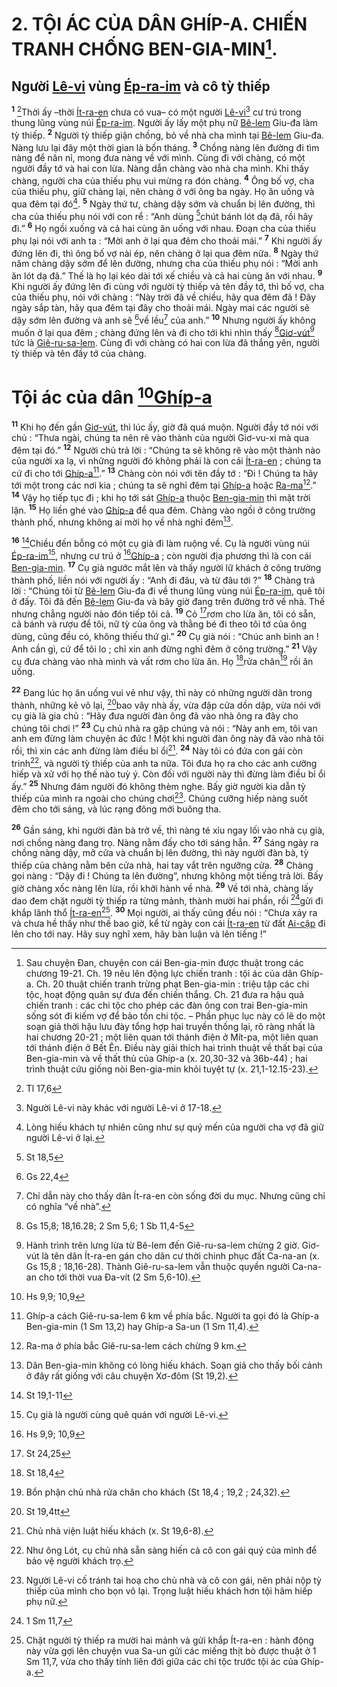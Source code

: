 # 2. TỘI ÁC CỦA DÂN GHÍP-A. CHIẾN TRANH CHỐNG BEN-GIA-MIN[^1-cdde87aa-3372-4a1c-adf5-cdfedd643e80].

## Người [Lê-vi]() vùng [Ép-ra-im]() và cô tỳ thiếp
<sup><b>1</b></sup> [^1@-cdde87aa-3372-4a1c-adf5-cdfedd643e80]Thời ấy –thời [Ít-ra-en]() chưa có vua– có một người [Lê-vi]()[^2-cdde87aa-3372-4a1c-adf5-cdfedd643e80] cư trú trong thung lũng vùng núi [Ép-ra-im](). Người ấy lấy một phụ nữ [Bê-lem]() Giu-đa làm tỳ thiếp. <sup><b>2</b></sup> Người tỳ thiếp giận chồng, bỏ về nhà cha mình tại [Bê-lem]() Giu-đa. Nàng lưu lại đây một thời gian là bốn tháng. <sup><b>3</b></sup> Chồng nàng lên đường đi tìm nàng để năn nỉ, mong đưa nàng về với mình. Cùng đi với chàng, có một người đầy tớ và hai con lừa. Nàng dẫn chàng vào nhà cha mình. Khi thấy chàng, người cha của thiếu phụ vui mừng ra đón chàng. <sup><b>4</b></sup> Ông bố vợ, cha của thiếu phụ, giữ chàng lại, nên chàng ở với ông ba ngày. Họ ăn uống và qua đêm tại đó[^3-cdde87aa-3372-4a1c-adf5-cdfedd643e80]. <sup><b>5</b></sup> Ngày thứ tư, chàng dậy sớm và chuẩn bị lên đường, thì cha của thiếu phụ nói với con rể : “Anh dùng [^2@-cdde87aa-3372-4a1c-adf5-cdfedd643e80]chút bánh lót dạ đã, rồi hãy đi.” <sup><b>6</b></sup> Họ ngồi xuống và cả hai cùng ăn uống với nhau. Đoạn cha của thiếu phụ lại nói với anh ta : “Mời anh ở lại qua đêm cho thoải mái.” <sup><b>7</b></sup> Khi người ấy đứng lên đi, thì ông bố vợ nài ép, nên chàng ở lại qua đêm nữa. <sup><b>8</b></sup> Ngày thứ năm chàng dậy sớm để lên đường, nhưng cha của thiếu phụ nói : “Mời anh ăn lót dạ đã.” Thế là họ lại kéo dài tới xế chiều và cả hai cùng ăn với nhau. <sup><b>9</b></sup> Khi người ấy đứng lên đi cùng với người tỳ thiếp và tên đầy tớ, thì bố vợ, cha của thiếu phụ, nói với chàng : “Này trời đã về chiều, hãy qua đêm đã ! Đây ngày sắp tàn, hãy qua đêm tại đây cho thoải mái. Ngày mai các người sẽ dậy sớm lên đường và anh sẽ [^3@-cdde87aa-3372-4a1c-adf5-cdfedd643e80]về lều[^4-cdde87aa-3372-4a1c-adf5-cdfedd643e80] của anh.” <sup><b>10</b></sup> Nhưng người ấy không muốn ở lại qua đêm ; chàng đứng lên và đi cho tới khi nhìn thấy [^4@-cdde87aa-3372-4a1c-adf5-cdfedd643e80][Giơ-vút]()[^5-cdde87aa-3372-4a1c-adf5-cdfedd643e80] tức là [Giê-ru-sa-lem](). Cùng đi với chàng có hai con lừa đã thắng yên, người tỳ thiếp và tên đầy tớ của chàng.

# Tội ác của dân [^5@-cdde87aa-3372-4a1c-adf5-cdfedd643e80][Ghíp-a]()
<sup><b>11</b></sup> Khi họ đến gần [Giơ-vút](), thì lúc ấy, giờ đã quá muộn. Người đầy tớ nói với chủ : “Thưa ngài, chúng ta nên rẽ vào thành của người Giơ-vu-xi mà qua đêm tại đó.” <sup><b>12</b></sup> Người chủ trả lời : “Chúng ta sẽ không rẽ vào một thành nào của người xa lạ, vì những người đó không phải là con cái [Ít-ra-en]() ; chúng ta cứ đi cho tới [Ghíp-a]()[^6-cdde87aa-3372-4a1c-adf5-cdfedd643e80].” <sup><b>13</b></sup> Chàng còn nói với tên đầy tớ : “Đi ! Chúng ta hãy tới một trong các nơi kia ; chúng ta sẽ nghỉ đêm tại [Ghíp-a]() hoặc [Ra-ma]()[^7-cdde87aa-3372-4a1c-adf5-cdfedd643e80].” <sup><b>14</b></sup> Vậy họ tiếp tục đi ; khi họ tới sát [Ghíp-a]() thuộc [Ben-gia-min]() thì mặt trời lặn. <sup><b>15</b></sup> Họ liền ghé vào [Ghíp-a]() để qua đêm. Chàng vào ngồi ở công trường thành phố, nhưng không ai mời họ về nhà nghỉ đêm[^8-cdde87aa-3372-4a1c-adf5-cdfedd643e80].

<sup><b>16</b></sup> [^6@-cdde87aa-3372-4a1c-adf5-cdfedd643e80]Chiều đến bỗng có một cụ già đi làm ruộng về. Cụ là người vùng núi [Ép-ra-im]()[^9-cdde87aa-3372-4a1c-adf5-cdfedd643e80], nhưng cư trú ở [^7@-cdde87aa-3372-4a1c-adf5-cdfedd643e80][Ghíp-a]() ; còn người địa phương thì là con cái [Ben-gia-min](). <sup><b>17</b></sup> Cụ già ngước mắt lên và thấy người lữ khách ở công trường thành phố, liền nói với người ấy : “Anh đi đâu, và từ đâu tới ?” <sup><b>18</b></sup> Chàng trả lời : “Chúng tôi từ [Bê-lem]() Giu-đa đi về thung lũng vùng núi [Ép-ra-im](), quê tôi ở đấy. Tôi đã đến [Bê-lem]() Giu-đa và bây giờ đang trên đường trở về nhà. Thế nhưng chẳng người nào đón tiếp tôi cả. <sup><b>19</b></sup> Cỏ [^8@-cdde87aa-3372-4a1c-adf5-cdfedd643e80]rơm cho lừa ăn, tôi có sẵn, cả bánh và rượu để tôi, nữ tỳ của ông và thằng bé đi theo tôi tớ của ông dùng, cũng đều có, không thiếu thứ gì.” <sup><b>20</b></sup> Cụ già nói : “Chúc anh bình an ! Anh cần gì, cứ để tôi lo ; chỉ xin anh đừng nghỉ đêm ở công trường.” <sup><b>21</b></sup> Vậy cụ đưa chàng vào nhà mình và vất rơm cho lừa ăn. Họ [^9@-cdde87aa-3372-4a1c-adf5-cdfedd643e80]rửa chân[^10-cdde87aa-3372-4a1c-adf5-cdfedd643e80] rồi ăn uống.

<sup><b>22</b></sup> Đang lúc họ ăn uống vui vẻ như vậy, thì này có những người dân trong thành, những kẻ vô lại, [^10@-cdde87aa-3372-4a1c-adf5-cdfedd643e80]bao vây nhà ấy, vừa đập cửa dồn dập, vừa nói với cụ già là gia chủ : “Hãy đưa người đàn ông đã vào nhà ông ra đây cho chúng tôi chơi !” <sup><b>23</b></sup> Cụ chủ nhà ra gặp chúng và nói : “Này anh em, tôi van anh em đừng làm chuyện ác đức ! Một khi người đàn ông này đã vào nhà tôi rồi, thì xin các anh đừng làm điều bỉ ổi[^11-cdde87aa-3372-4a1c-adf5-cdfedd643e80]. <sup><b>24</b></sup> Này tôi có đứa con gái còn trinh[^12-cdde87aa-3372-4a1c-adf5-cdfedd643e80], và người tỳ thiếp của anh ta nữa. Tôi đưa họ ra cho các anh cưỡng hiếp và xử với họ thế nào tuỳ ý. Còn đối với người này thì đừng làm điều bỉ ổi ấy.” <sup><b>25</b></sup> Nhưng đám người đó không thèm nghe. Bấy giờ người kia dẫn tỳ thiếp của mình ra ngoài cho chúng chơi[^13-cdde87aa-3372-4a1c-adf5-cdfedd643e80]. Chúng cưỡng hiếp nàng suốt đêm cho tới sáng, và lúc rạng đông mới buông tha.

<sup><b>26</b></sup> Gần sáng, khi người đàn bà trở về, thì nàng té xỉu ngay lối vào nhà cụ già, nơi chồng nàng đang trọ. Nàng nằm đấy cho tới sáng hẳn. <sup><b>27</b></sup> Sáng ngày ra chồng nàng dậy, mở cửa và chuẩn bị lên đường, thì này người đàn bà, tỳ thiếp của chàng nằm bên cửa nhà, hai tay vắt trên ngưỡng cửa. <sup><b>28</b></sup> Chàng gọi nàng : “Dậy đi ! Chúng ta lên đường”, nhưng không một tiếng trả lời. Bấy giờ chàng xốc nàng lên lừa, rồi khởi hành về nhà. <sup><b>29</b></sup> Về tới nhà, chàng lấy dao đem chặt người tỳ thiếp ra từng mảnh, thành mười hai phần, rồi [^11@-cdde87aa-3372-4a1c-adf5-cdfedd643e80]gửi đi khắp lãnh thổ [Ít-ra-en]()[^14-cdde87aa-3372-4a1c-adf5-cdfedd643e80]. <sup><b>30</b></sup> Mọi người, ai thấy cũng đều nói : “Chưa xảy ra và chưa hề thấy như thế bao giờ, kể từ ngày con cái [Ít-ra-en]() từ đất [Ai-cập]() đi lên cho tới nay. Hãy suy nghĩ xem, hãy bàn luận và lên tiếng !”

[^1-cdde87aa-3372-4a1c-adf5-cdfedd643e80]: Sau chuyện Đan, chuyện con cái Ben-gia-min được thuật trong các chương 19-21. Ch. 19 nêu lên động lực chiến tranh : tội ác của dân Ghíp-a. Ch. 20 thuật chiến tranh trừng phạt Ben-gia-min : triệu tập các chi tộc, hoạt động quân sự đưa đến chiến thắng. Ch. 21 đưa ra hậu quả chiến tranh : các chi tộc cho phép các đàn ông con trai Ben-gia-min sống sót đi kiếm vợ để bảo tồn chi tộc. – Phần phục lục này có lẽ do một soạn giả thời hậu lưu đày tổng hợp hai truyền thống lại, rõ ràng nhất là hai chương 20-21 ; một liên quan tới thánh điện ở Mít-pa, một liên quan tới thánh điện ở Bết Ên. Điều này giải thích hai trình thuật về thất bại của Ben-gia-min và về thất thủ của Ghíp-a (x. 20,30-32 và 36b-44) ; hai trình thuật cứu giống nòi Ben-gia-min khỏi tuyệt tự (x. 21,1-12.15-23).
[^2-cdde87aa-3372-4a1c-adf5-cdfedd643e80]: Người Lê-vi này khác với người Lê-vi ở 17-18.
[^3-cdde87aa-3372-4a1c-adf5-cdfedd643e80]: Lòng hiếu khách tự nhiên cũng như sự quý mến của người cha vợ đã giữ người Lê-vi ở lại.
[^4-cdde87aa-3372-4a1c-adf5-cdfedd643e80]: Chỉ dẫn này cho thấy dân Ít-ra-en còn sống đời du mục. Nhưng cũng chỉ có nghĩa “về nhà”.
[^5-cdde87aa-3372-4a1c-adf5-cdfedd643e80]: Hành trình trên lưng lừa từ Bê-lem đến Giê-ru-sa-lem chừng 2 giờ. Giơ-vút là tên dân Ít-ra-en gán cho dân cư thời chinh phục đất Ca-na-an (x. Gs 15,8 ; 18,16-28). Thành Giê-ru-sa-lem vẫn thuộc quyền người Ca-na-an cho tới thời vua Đa-vít (2 Sm 5,6-10).
[^6-cdde87aa-3372-4a1c-adf5-cdfedd643e80]: Ghíp-a cách Giê-ru-sa-lem 6 km về phía bắc. Người ta gọi đó là Ghíp-a Ben-gia-min (1 Sm 13,2) hay Ghíp-a Sa-un (1 Sm 11,4).
[^7-cdde87aa-3372-4a1c-adf5-cdfedd643e80]: Ra-ma ở phía bắc Giê-ru-sa-lem cách chừng 9 km.
[^8-cdde87aa-3372-4a1c-adf5-cdfedd643e80]: Dân Ben-gia-min không có lòng hiếu khách. Soạn giả cho thấy bối cảnh ở đây rất giống với câu chuyện Xơ-đôm (St 19,2).
[^9-cdde87aa-3372-4a1c-adf5-cdfedd643e80]: Cụ già là người cùng quê quán với người Lê-vi.
[^10-cdde87aa-3372-4a1c-adf5-cdfedd643e80]: Bổn phận chủ nhà rửa chân cho khách (St 18,4 ; 19,2 ; 24,32).
[^11-cdde87aa-3372-4a1c-adf5-cdfedd643e80]: Chủ nhà viện luật hiếu khách (x. St 19,6-8).
[^12-cdde87aa-3372-4a1c-adf5-cdfedd643e80]: Như ông Lót, cụ chủ nhà sẵn sàng hiến cả cô con gái quý của mình để bảo vệ người khách trọ.
[^13-cdde87aa-3372-4a1c-adf5-cdfedd643e80]: Người Lê-vi cố tránh tai hoạ cho chủ nhà và cô con gái, nên phải nộp tỳ thiếp của mình cho bọn vô lại. Trọng luật hiếu khách hơn tội hãm hiếp phụ nữ.
[^14-cdde87aa-3372-4a1c-adf5-cdfedd643e80]: Chặt người tỳ thiếp ra mười hai mảnh và gửi khắp Ít-ra-en : hành động này vừa gợi lên chuyện vua Sa-un gửi các miếng thịt bò được thuật ở 1 Sm 11,7, vừa cho thấy tính liên đới giữa các chi tộc trước tội ác của Ghíp-a.
[^1@-cdde87aa-3372-4a1c-adf5-cdfedd643e80]: Tl 17,6
[^2@-cdde87aa-3372-4a1c-adf5-cdfedd643e80]: St 18,5
[^3@-cdde87aa-3372-4a1c-adf5-cdfedd643e80]: Gs 22,4
[^4@-cdde87aa-3372-4a1c-adf5-cdfedd643e80]: Gs 15,8; 18,16.28; 2 Sm 5,6; 1 Sb 11,4-5
[^5@-cdde87aa-3372-4a1c-adf5-cdfedd643e80]: Hs 9,9; 10,9
[^6@-cdde87aa-3372-4a1c-adf5-cdfedd643e80]: St 19,1-11
[^7@-cdde87aa-3372-4a1c-adf5-cdfedd643e80]: Hs 9,9; 10,9
[^8@-cdde87aa-3372-4a1c-adf5-cdfedd643e80]: St 24,25
[^9@-cdde87aa-3372-4a1c-adf5-cdfedd643e80]: St 18,4
[^10@-cdde87aa-3372-4a1c-adf5-cdfedd643e80]: St 19,4tt
[^11@-cdde87aa-3372-4a1c-adf5-cdfedd643e80]: 1 Sm 11,7